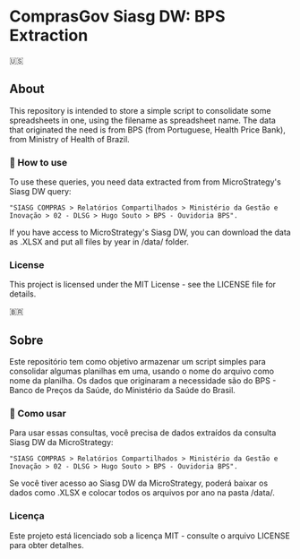# ComprasGov Siasg DW: BPS Extraction

:us:

## About

This repository is intended to store a simple script to consolidate some spreadsheets in one, using the filename as spreadsheet name. The data that originated the need is from BPS (from Portuguese, Health Price Bank), from Ministry of Health of Brazil.

### 🚀 How to use

To use these queries, you need data extracted from from MicroStrategy's Siasg DW query:

```text
"SIASG COMPRAS > Relatórios Compartilhados > Ministério da Gestão e Inovação > 02 - DLSG > Hugo Souto > BPS - Ouvidoria BPS".
```

If you have access to MicroStrategy's Siasg DW, you can download the data as .XLSX and put all files by year in /data/ folder.

### License

This project is licensed under the MIT License - see the LICENSE file for details.

:brazil:

## Sobre

Este repositório tem como objetivo armazenar um script simples para consolidar algumas planilhas em uma, usando o nome do arquivo como nome da planilha. Os dados que originaram a necessidade são do BPS - Banco de Preços da Saúde, do Ministério da Saúde do Brasil.

### 🚀 Como usar

Para usar essas consultas, você precisa de dados extraídos da consulta Siasg DW da MicroStrategy:

```text
"SIASG COMPRAS > Relatórios Compartilhados > Ministério da Gestão e Inovação > 02 - DLSG > Hugo Souto > BPS - Ouvidoria BPS".
```

Se você tiver acesso ao Siasg DW da MicroStrategy, poderá baixar os dados como .XLSX e colocar todos os arquivos por ano na pasta /data/.

### Licença

Este projeto está licenciado sob a licença MIT - consulte o arquivo LICENSE para obter detalhes.
